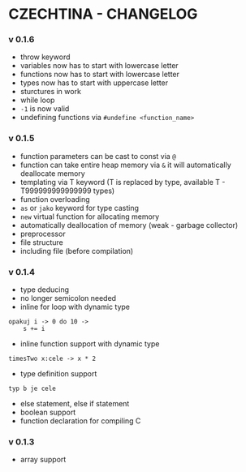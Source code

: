 # CZECHTINA - CHANGELOG

### v 0.1.6

- throw keyword
- variables now has to start with lowercase letter
- functions now has to start with lowercase letter
- types now has to start with uppercase letter
- sturctures in work
- while loop
- `-1` is now valid
- undefining functions via `#undefine <function_name>`

### v 0.1.5

- function parameters can be cast to const via `@`
- function can take entire heap memory via `&` it will automatically deallocate memory
- templating via T keyword (T is replaced by type, available T - T999999999999999 types)
- function overloading
- `as` or `jako` keyword for type casting
- `new` virtual function for allocating memory
- automatically deallocation of memory (weak - garbage collector)
- preprocessor
- file structure
- including file (before compilation)

### v 0.1.4

- type deducing
- no longer semicolon needed
- inline for loop with dynamic type
```
opakuj i -> 0 do 10 ->
    s += i
```
- inline function support with dynamic type
```
timesTwo x:cele -> x * 2
```
- type definition support
```
typ b je cele
```
- else statement, else if statement
- boolean support
- function declaration for compiling C


### v 0.1.3
- array support